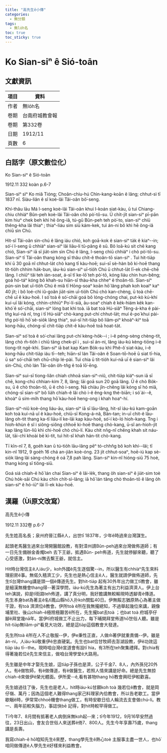 ```yaml
---
title: "高先生ê小傳"
categories:
  - 無分類
tags:
  - 無lo̍h名
toc: true
toc_sticky: true
---
```


# Ko Sian-siⁿ ê Sió-toān

## 文獻資訊

| 項目 | 資料 |
|---|---|
| 作者 | 無lo̍h名 |
| 卷期 | 台南府城教會報 |
| 卷期 | 第332卷 |
| 日期 | 1912/11 |
| 頁數 | 6 |

## 白話字（原文數位化）

Ko Sian-siⁿ ê Sió-toān

1912.11 332 koàn p.6-7

Sian-siⁿ sìⁿ Ko miâ Tióng; Choân-chiu-hú Chìn-kang-koān ê lâng; chhut-sì tī 1837 nî. Siàu-liân ê sî koè-lâi Tâi-oân bô͘-seng.

Khí-thâu lāu Má I-seng koè-lâi Tâi-oân khui I-koán siat-kàu, ū tuì Chiang-chiu chhiáⁿ Bûn-peh koè-lâi Tâi-oân chò pò͘-tō-su. Ū chi̍t-ji̍t sian-siⁿ pī-pān kim hiuⁿ chek beh khì hē ông-iâ, tú-gū Bûn-peh teh pò͘-to, sian-siⁿ chiū thêng-kha lâi thiaⁿ ; thiaⁿ-liáu sim siū kám-kek, tuì án-ni bô khì hē ông-iâ chiū sìn Chú.

Hit-sî Tâi-oân sìn-chú ê lâng iáu chió, koh goā-kok ê sian-siⁿ ta̍k ê kiaⁿ--in; só͘-í I-seng ū chhiàⁿ sian-siⁿ lâi liāu-lí tû-pâng ê sū. Bô loā-kú sit chē kang chió, Sian-siⁿ iā sī jia̍t-sim sìn Chú ê lâng, I-seng chiū chhiáⁿ i chò pò͘-tō-su. Sian-siⁿ tī Tâi-oân thang kóng sī thâu chi̍t-ê thoân-tō sian-siⁿ . Tuì hit-tia̍p khí ū 30 goā nî chhut-la̍t chò kang tī kàu-hoē; sui-sī sè-hàn bô ki-hoē thang tit-tio̍h chhim ha̍k-bun, iáu-kú sian-siⁿ uī-tio̍h Chú ū chhut-la̍t lī-ek chē-chē lâng. I chiūⁿ tâi teh ián-soat, á-sī tī ke-lō͘ teh pò͘-tō, kóng liáu chin hun-bêng; goá hó-táⁿ kóng bô khah-su hiān-sî thàu-kha chheⁿ ê thoân-tō. Sian-siⁿ pún-sin bat uī-tio̍h Chú ê miâ tī Hōng-soaⁿ koān hō͘ lâng phah koh koaiⁿ kaⁿ 40 ji̍t; i bô loé-chì iû-goân jia̍t-sim uī-tio̍h Chú chò kan-chèng, ū toà chē-chē uī ê kàu-hoē. I só͘ toà ê só͘-chāi goá bô lóng-chóng chai, put-kò kú-khí kuí-uī lâi kóng, chhin-chhiūⁿ Po͘-lí-siā, āu-soaⁿ chiah ê ke̍k-hiám ke̍k kan-khó͘ ê só͘-chāi, sian-siⁿ lóng bat khì toà. iā bat toà Hú-siâⁿ Têng-á-kha ê pài-tn̂g kuí-nā nî, tng i tī Hú-siâⁿ chò-kang put-chí chhut-la̍t; muí ē-po͘ khui pài-tn̂g pò͘-tō hō͘ sè-sio̍k lâng thiaⁿ, sui-sī hit-tia̍p bô liâm-piⁿ khoàⁿ-kìⁿ toā kong-hāu, chóng-sī chit-tia̍p chit-ê kàu-hoē toā hoat-ta̍t.

Sian-siⁿ só͘ toà ê só͘-chai lâng put-chí kèng-ho̍k--i ; i-ê péng-sèng chèng-ti̍t, lâng chò m̄-tio̍h i chiū tāng chek-pī i , sui-sī án-ni, lâng iáu-kú kèng-tiōng i-ê tiong-ti̍t ngē-khì. Sian-siⁿ iā bat kap Kam Bo̍k-su khì Phê-ô͘ siat-kàu, i-ê kong-hāu chit-tia̍p iáu tī--teh; hiān-sî lán Tâi-oân ê Soan-tō-hoē ū siat tī-hia, ū saⁿ só͘-chāi teh chū-chi̍p lé-pài. Tuì chia ū tit-tio̍h kuí-nā uī ê sian-siⁿ lâi sìn-Chú, chò lán Tâi-oân o̍h-tn̂g ê toā lō͘-ēng.

Sian-siⁿ sui-sī tiong-liân chiah chhoā sian-siⁿ-niû, chit-tia̍p kiáⁿ-sun iā sī chē, kong-chú chhian-kim 7, 8, lâng; lāi goā sun 20 goā lâng. Ū ê chò Bo̍k-su, ū ê chò thoân-tō, ū ê chò i-seng. Nā chiàu jîn-chêng lâi kóng sī hó miā, chóng-sī sian-siⁿ bô lia̍h chiah-ê lâi chò i-ê êng-kng thé-biān; i só͘ ài--ê, khoàⁿ ū sím-mi̍h thang hō͘ kàu-hoē heng-ong i khah hoaⁿ-hí.

Sian-siⁿ-niû koè-óng liáu-āu, sian-siⁿ iā sī lāu-lâng, hit-sî iáu-kú kam-goān koh toà kuí-nā uī ê kàu-hoē, chiū-sī Kong-á-nâ, Bān-tan; in-uī chit-ê lāu-lâng oh-tit thang ka-tī liāu-lí ke-lāi kap kàu-hoē, só͘-í kò-ló hioh-kang. Tng i hioh-khùn ê sî i siông-siông chhoē ki-hoē thang chò-kang, ū-sî an-hioh-ji̍t kap lâng lûn-liû khì chi-hoē chò chú-lí. Kàu chit nn̄g-nî chêng khah sit náu-la̍t, tāi-chì khoài bē kì-tit, tuì hit-sî khah hán-tit chò-kang.

Tī kīn-nî 7, 8, goe̍h kan ū tú-tio̍h lāu-lâng pēⁿ tó-chhn̂g bô koh khí--lâi; tī kin-nî 1912, 9 goe̍h 16 chá an-jiân koè-óng. 23 ji̍t chhut-soaⁿ, hoē-iú kap sè-sio̍k lâng lâi sàng-chòng ê oá 7,8 pah lâng. Sian-siⁿ kin-nî hióng-siū 75 hoè, thang kóng sī tiông-siū.

Goá siá chiah-ê hō͘ lán chai Sian-siⁿ ê lâi-le̍k, thang o̍h sian-siⁿ ê jia̍t-sim toè Chú ho̍k-sāi Chú kàu chīn chi̍t-sì-lâng; iā hō͘ lán tâng chò thoân-tō ê lâng o̍h sian-siⁿ ê hó-iūⁿ lâi lī-ek kàu-hoē.

## 漢羅（Ùi原文改寫）

高先生ê小傳

1912.11 332卷 p.6-7

先生姓高名長；泉州府晉江縣ê人，出世tī 1837年，少年ê時過來台灣謀生。

起頭老馬醫生過來台灣開醫館設教，有對漳州請Bûn-peh過來台灣做佈道師；有一日先生備辦金香燭beh 去下王爺，抵遇Bûn- peh佈道，先生就停腳來聽，聽了心受感激，對án-ni無去繫王爺，就信主。

Hit時台灣信主ê人iáu少，koh外國ê先生逐個驚--in，所以醫生有chhiàⁿ先生來料理廚房ê事。無偌久穡濟工少，先生也是熱心信主ê人，醫生就請伊做佈道師，先生tī台灣thang講是頭一個ê傳道先生。對hit-tia̍p 起有30外年出力做工tī教會，雖是細漢無機會thang得--著深學問，iáu-kú先生為著主有出力利益濟濟人。伊上台teh演說，抑是tī街路teh佈道，講了真分明，我好膽講無較輸現時透腳青ê傳道。先生本身bat為著主ê名tī鳳山縣hō͘人扑koh關監40日。伊無餒志猶原熱心為著主做干證，有toà 濟濟位ê教會。伊所toà ê所在我無攏總知，不過舉起幾位來講，親像埔里社、後山chiah-ê極險極艱苦ê所在，先生攏bat去toà ；也bat toà 府城亭仔腳ê拜堂幾nā年。當伊tī府城做工不止出力，每下晡開拜堂佈道hō͘世俗人聽。雖是hit-tia̍p無liâm-piⁿ看見大功效，總是這tia̍p這個教會大發達。

先生所toà ê所在人不止敬服--伊，伊e秉性正直，人做m̄著伊就重責備--伊。雖是án-ni，人iáu-kú敬重伊ê忠直硬氣。先生也bat佮甘牧師去澎湖設教，伊ê功效這tia̍p iáu tī--the。現時咱台灣ê宣道會有設tī hia，有3所在teh聚集禮拜。對chia有得著幾若位ê先生來信主，做咱台灣學堂ê大路用。

先生雖是中年才娶先生娘，這tia̍p子孫也是濟，公子千金7、8人，內外孫兒20外人。有ê做牧師，有ê做傳道，有ê做醫生，若照人情來講是好命。總是先生無掠chiah-ê來做伊ê榮光體面。伊所愛--ê,看有甚物thang hō͘教會興旺伊較歡喜。

先生娘過往了後，先生也是老人，hit時iáu-kú甘願koh toà 幾若位ê教會，就是岡仔嶺、萬丹；因為這個老人難得thang家己料理家內佮教會，所以告老歇工。當伊歇睏ê時，伊常常chhoē機會thang做工，有時安歇日佮人輪流去支會做chú-lí。教一、兩年前較失腦力，事誌快bē 記得，對hit時較罕得做工。

Tī今年7、8月間有抵著老人病倒床無koh起--來；tī今年1912，9月16早安然過往，23日出山，會友合世俗人來送葬ê倚7、800人。先生今年享壽75歲，thang講是長壽。

我寫chiah-ê hō͘咱知先生ê來歷，thang學先生ê熱心toè 主服事主盡一世人，也hō͘咱同做傳道ê人學先生ê好樣來利益教會。
